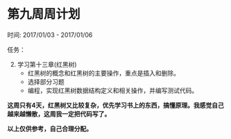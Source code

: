 ﻿# 第九周周计划

时间: 2017/01/03 - 2017/01/06

任务：

2. 学习第十三章(红黑树)
	* 红黑树的概念和红黑树的主要操作，重点是插入和删除。
	* 选择部分习题
	* 编程，实现红黑树数据结构定义和相关操作，并编写测试代码。

**这周只有4天，红黑树又比较复杂，优先学习书上的东西，搞懂原理。我感觉自己越来越懒散，这周我一定把代码写了。**


**以上仅供参考，自己合理分配。**
